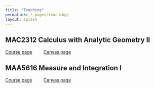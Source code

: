 ```yaml
---
title: "Teaching"
permalink: /_pages/teaching/
layout: splash
---
```

<style type="text/css">
figcaption {
    text-align: center;
}

p{
    text-indent: 0;
}
</style>

## MAC2312 Calculus with Analytic Geometry II

[Course page](/_pages/calc2) &emsp;&emsp; [Canvas page](https://canvas.fsu.edu/courses/141102)

## MAA5616 Measure and Integration I

[Course page](/_pages/analysis1) &emsp;&emsp; [Canvas page](https://canvas.fsu.edu/courses/145720)


